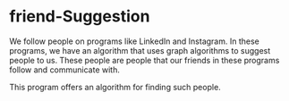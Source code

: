 # friend-Suggestion

We follow people on programs like LinkedIn and Instagram. In these programs, we have an algorithm that uses graph algorithms to suggest people to us. These people are people that our friends in these programs follow and communicate with.

This program offers an algorithm for finding such people.
